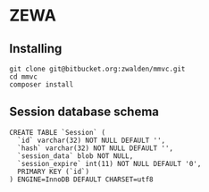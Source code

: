 # ZEWA #


## Installing ##
```
git clone git@bitbucket.org:zwalden/mmvc.git
cd mmvc
composer install
```

## Session database schema ##
```
CREATE TABLE `Session` (
  `id` varchar(32) NOT NULL DEFAULT '',
  `hash` varchar(32) NOT NULL DEFAULT '',
  `session_data` blob NOT NULL,
  `session_expire` int(11) NOT NULL DEFAULT '0',
  PRIMARY KEY (`id`)
) ENGINE=InnoDB DEFAULT CHARSET=utf8
```